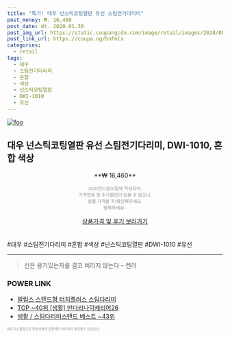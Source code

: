 ```yaml
--- 
title: "특가! 대우 넌스틱코팅열판 유선 스팀전기다리미" 
post_money: ₩. 16,460 
post_date: dt. 2020.01.30 
post_img_url: https://static.coupangcdn.com/image/retail/images/2018/08/07/15/5/e9c5de2b-6b78-4c45-b688-d5530e1868fd.jpg 
post_link_url: https://coupa.ng/bnFmlx 
categories: 
  - retail 
tags: 
  - 대우 
  - 스팀전기다리미 
  - 혼합 
  - 색상 
  - 넌스틱코팅열판 
  - DWI-1010 
  - 유선 
--- 
```

[![foo](https://static.coupangcdn.com/image/retail/images/2018/08/07/15/5/e9c5de2b-6b78-4c45-b688-d5530e1868fd.jpg)](https://coupa.ng/bnFmlx) 

## 대우 넌스틱코팅열판 유선 스팀전기다리미, DWI-1010, 혼합 색상 
<p style="text-align: center;">**₩ 16,460**</p> 
<p style="text-align: center;"><span style="color: #898c8f; font-family: Georgia,Times,serif; font-size: 0.75em;">2020년01월30일에 작성되어, <br>가격변동 및 추가할인이 있을 수 있으니,<br> 상품 가격을 꼭!확인해주세요.<br>행복하세요~</span> 
</p>	 
<div markdown="0" style="text-align: center;"><a href="https://coupa.ng/bnFmlx" class="btn btn--success">상품가격 및 후기 보러가기</a></div> 
<br><br> 
  #대우 #스팀전기다리미 #혼합 #색상 #넌스틱코팅열판 #DWI-1010 #유선 
<hr> 

> 신은 용기있는자를 결코 버리지 않는다 – 켄러 


### POWER LINK

* <a href="https://blog.naver.com/sakai111/221783221014" target="_blank">필립스 스탠드형 터치플러스 스팀다리미</a>
* <a href="https://blog.naver.com/fasyy4321/221777279829" target="_blank"> TOP ~40위 [생활] 만다리나덕캐리어26</a>
* <a href="https://blog.naver.com/santokki14/221782337867" target="_blank">생활 / 스팀다리미스탠드 베스트 ~43위</a>

<span style="color: #898c8f; font-family: Georgia,Times,serif; font-size: 0.55em;">파트너스활동으로 작성자에게 일정액의 커미션이 제공될수 있습니다.</span> 
